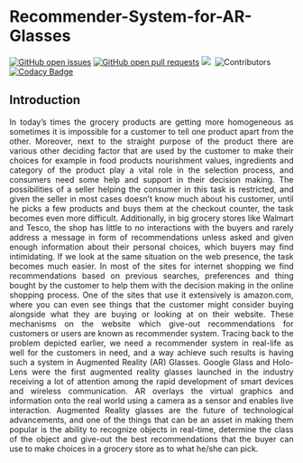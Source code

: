 # Recommender-System-for-AR-Glasses

[![GitHub open issues](https://img.shields.io/github/issues-raw/AzvenusK/Recommender-System-for-AR-Glasses.svg)](https://github.com/AzvenusK/Recommender-System-for-AR-Glasses/issues) 
[![GitHub open pull requests](https://img.shields.io/github/issues-pr-raw/AzvenusK/Recommender-System-for-AR-Glasses.svg)](https://github.com/AzvenusK/Recommender-System-for-AR-Glasses/pulls) 
![](https://img.shields.io/github/repo-size/AzvenusK/Recommender-System-for-AR-Glasses.svg?label=Repo%20size&style=flat-square)&nbsp;
![Contributors](https://img.shields.io/github/contributors/AzvenusK/Recommender-System-for-AR-Glasses.svg?style=flat&label=Contributors&maxAge=86400)
[![Codacy Badge](https://app.codacy.com/project/badge/Grade/b2f9685a62f14cb29afe65c845d9846e)](https://www.codacy.com/gh/AzvenusK/Recommender-System-for-AR-Glasses/dashboard?utm_source=github.com&amp;utm_medium=referral&amp;utm_content=CAT-Technologies/GrocerEase&amp;utm_campaign=Badge_Grade)

## Introduction
<p style='text-align: justify;'>
In today’s times the grocery products are getting more homogeneous as sometimes it is impossible for a customer to tell one product apart from the other. Moreover, next to the straight purpose of the product there are various other deciding factor that are used by the customer to make their choices for example in food products nourishment values, ingredients and category of the product play a vital role in the selection process, and consumers need some help and support in their decision making. The possibilities of a seller helping the consumer in this task is restricted, and given the seller in most cases doesn’t know much about his customer, until he picks a few products and buys them at the checkout counter, the task becomes even more difficult. Additionally, in big grocery stores like Walmart and Tesco, the shop has little to no interactions with the buyers and rarely address a message in form of recommendations unless asked and given enough information about their personal choices, which buyers may find intimidating. If we look at the same situation on the web presence, the task becomes much easier. 
In most of the sites for internet shopping we find recommendations based on previous searches, preferences and thing bought by the customer to help them with the decision making in the online shopping process. One of the sites that use it extensively is amazon.com, where you can even see things that the customer might consider buying alongside what they are buying or looking at on their website. These mechanisms on the website which give-out recommendations for customers or users are known as recommender system. Tracing back to the problem depicted earlier, we need a recommender system in real-life as well for the customers in need, and a way achieve such results is having such a system in Augmented Reality (AR) Glasses. 
Google Glass and Holo-Lens were the first augmented reality glasses launched in the industry receiving a lot of attention among the rapid development of smart devices and wireless communication. AR overlays the virtual graphics and information onto the real world using a camera as a sensor and enables live interaction. Augmented Reality glasses are the future of technological advancements, and one of the things that can be an asset in making them popular is the ability to recognize objects in real-time, determine the class of the object and give-out the best recommendations that the buyer can use to make choices in a grocery store as to what he/she can pick. 
</p>
